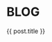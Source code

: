 # BLOG
<div>
    <p v-for="post in $site.pages.filter(p => p.path.includes('/post'))">
        <router-link v-if="post.relativePath !== 'post/README.md'" :to="post.path">{{ post.title }}</router-link>
    </p>
</div>